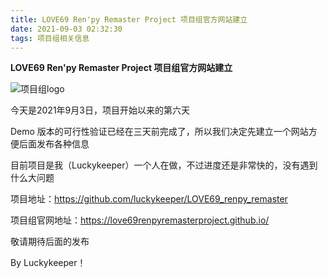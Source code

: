 ```yaml
---
title: LOVE69 Ren'py Remaster Project 项目组官方网站建立
date: 2021-09-03 02:32:30
tags: 项目组相关信息
---
```


**LOVE69 Ren'py Remaster Project 项目组官方网站建立**

![项目组logo](https://github.com/luckykeeper/LOVE69_renpy_remaster/raw/main/images/%E9%A1%B9%E7%9B%AE%E7%BB%84logo_smallsize.png)

今天是2021年9月3日，项目开始以来的第六天

Demo 版本的可行性验证已经在三天前完成了，所以我们决定先建立一个网站方便后面发布各种信息

目前项目是我（Luckykeeper）一个人在做，不过进度还是非常快的，没有遇到什么大问题

项目地址：https://github.com/luckykeeper/LOVE69_renpy_remaster

项目组官网地址：https://love69renpyremasterproject.github.io/

敬请期待后面的发布

By Luckykeeper！
